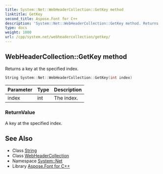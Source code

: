 ```yaml
---
title: System::Net::WebHeaderCollection::GetKey method
linktitle: GetKey
second_title: Aspose.Font for C++
description: 'System::Net::WebHeaderCollection::GetKey method. Returns a key at the specified index in C++.'
type: docs
weight: 1000
url: /cpp/system.net/webheadercollection/getkey/
---
```

## WebHeaderCollection::GetKey method


Returns a key at the specified index.

```cpp
String System::Net::WebHeaderCollection::GetKey(int index)
```


| Parameter | Type | Description |
| --- | --- | --- |
| index | int | The index. |

### ReturnValue

A key at the specified index.

## See Also

* Class [String](../../../system/string/)
* Class [WebHeaderCollection](../)
* Namespace [System::Net](../../)
* Library [Aspose.Font for C++](../../../)
